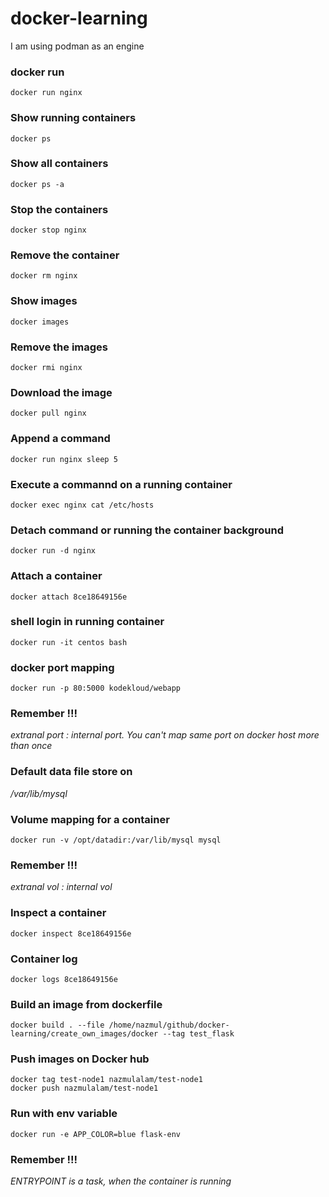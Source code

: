# docker-learning
I am using podman as an engine


### docker run
```
docker run nginx
```

### Show running containers
```
docker ps
```

### Show all containers
```
docker ps -a
```

### Stop the containers
```
docker stop nginx
```

### Remove the container
```
docker rm nginx
```

### Show images
```
docker images
```

### Remove the images
```
docker rmi nginx
```

### Download the image
```
docker pull nginx
```

### Append a command
```
docker run nginx sleep 5
```

### Execute a commannd on a running container
```
docker exec nginx cat /etc/hosts
```

### Detach command or running the container background
```
docker run -d nginx
```

### Attach a container
```
docker attach 8ce18649156e
```

### shell login in running container
```
docker run -it centos bash
```

### docker port mapping
```
docker run -p 80:5000 kodekloud/webapp
```

### Remember !!!
_extranal port : internal port. You can't map same port on docker host more than once_

### Default data file store on 
_/var/lib/mysql_

### Volume mapping for a container
```
docker run -v /opt/datadir:/var/lib/mysql mysql
```

### Remember !!!
_extranal vol : internal vol_

### Inspect a container
```
docker inspect 8ce18649156e
```

### Container log
```
docker logs 8ce18649156e
```

### Build an image from dockerfile
```
docker build . --file /home/nazmul/github/docker-learning/create_own_images/docker --tag test_flask
```

### Push images on Docker hub
```
docker tag test-node1 nazmulalam/test-node1
docker push nazmulalam/test-node1
```

### Run with env variable
```
docker run -e APP_COLOR=blue flask-env
```

### Remember !!!
_ENTRYPOINT is a task, when the container is running_

